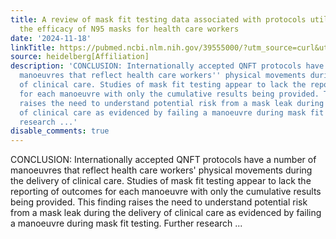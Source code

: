 ```yaml
---
title: A review of mask fit testing data associated with protocols utilized in evaluating
  the efficacy of N95 masks for health care workers
date: '2024-11-18'
linkTitle: https://pubmed.ncbi.nlm.nih.gov/39555000/?utm_source=curl&utm_medium=rss&utm_campaign=pubmed-2&utm_content=1FakS-2QOkCT8HsMOQP1bCRQ4YzyumYOmxmF0moLsQ3dFB1E9V&fc=20220326224207&ff=20241118172049&v=2.18.0.post9+e462414
source: heidelberg[Affiliation]
description: 'CONCLUSION: Internationally accepted QNFT protocols have a number of
  manoeuvres that reflect health care workers'' physical movements during the delivery
  of clinical care. Studies of mask fit testing appear to lack the reporting of outcomes
  for each manoeuvre with only the cumulative results being provided. This finding
  raises the need to understand potential risk from a mask leak during the delivery
  of clinical care as evidenced by failing a manoeuvre during mask fit testing. Further
  research ...'
disable_comments: true
---
```

CONCLUSION: Internationally accepted QNFT protocols have a number of manoeuvres that reflect health care workers' physical movements during the delivery of clinical care. Studies of mask fit testing appear to lack the reporting of outcomes for each manoeuvre with only the cumulative results being provided. This finding raises the need to understand potential risk from a mask leak during the delivery of clinical care as evidenced by failing a manoeuvre during mask fit testing. Further research ...